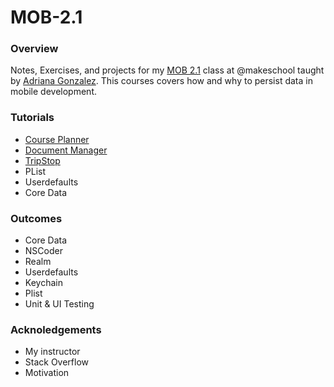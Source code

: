 # MOB-2.1

### Overview
Notes, Exercises, and projects for my <a href="https://github.com/Make-School-Courses/MOB-2.1-Local-Persistence-in-iOS">MOB 2.1</a> class at @makeschool taught by <a href="https://github.com/amelinagzz">Adriana Gonzalez</a>. This courses covers how and why to persist data in mobile development.


### Tutorials

* <a href="https://github.com/MediBoss/MOB-2.1/tree/master/CoursePlanner">Course Planner</a>
* <a href="https://github.com/MediBoss/MOB-2.1/tree/master/DocumentManager">Document Manager</a>
* <a href="https://github.com/MediBoss/MOB-2.1/tree/master/TripStop">TripStop</a>
* PList
* Userdefaults
* Core Data


### Outcomes
* Core Data
* NSCoder
* Realm
* Userdefaults
* Keychain
* Plist
* Unit & UI Testing

### Acknoledgements

* My instructor
* Stack Overflow
* Motivation
